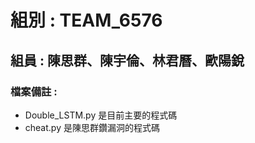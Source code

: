 # 組別 : TEAM_6576
## 組員 : 陳思群、陳宇倫、林君曆、歐陽銳
### 檔案備註 : 
* Double_LSTM.py 是目前主要的程式碼
* cheat.py 是陳思群鑽漏洞的程式碼